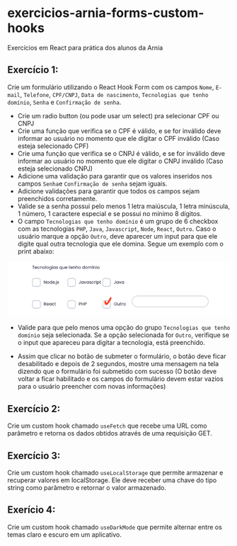 # exercicios-arnia-forms-custom-hooks

Exercícios em React para prática dos alunos da Arnia

## Exercício 1:

Crie um formulário utilizando o React Hook Form com os campos `Nome`, `E-mail`, `Telefone`, `CPF/CNPJ`, `Data de nascimento`, `Tecnologias que tenho domínio`, `Senha` e `Confirmação de senha`. 

- Crie um radio button (ou pode usar um select) pra selecionar CPF ou CNPJ
- Crie uma função que verifica se o CPF é válido, e se for inválido deve informar ao usuário no momento que ele digitar o CPF inválido (Caso esteja selecionado CPF)
- Crie uma função que verifica se o CNPJ é válido, e se for inválido deve informar ao usuário no momento que ele digitar o CNPJ inválido (Caso esteja selecionado CNPJ)
- Adicione uma validação para garantir que os valores inseridos nos campos `Senha`e `Confirmação de senha` sejam iguais.
- Adicione validações para garantir que todos os campos sejam preenchidos corretamente.
- Valide se a senha possui pelo menos 1 letra maiúscula, 1 letra minúscula, 1 número, 1 caractere especial e se possui no mínimo 8 dígitos.
- O campo `Tecnologias que tenho domínio` é um grupo de 6 checkbox com as tecnologias `PHP`, `Java`, `Javascript`, `Node`, `React`, `Outro`. Caso o usuário marque a opção `Outro`, deve aparecer um input para que ele digite qual outra tecnologia que ele domina. Segue um exemplo com o print abaixo:

![](./_media/print-exemplo-campo-tecnologias-que-domino_2.png)

- Valide para que pelo menos uma opção do grupo `Tecnologias que tenho domínio` seja selecionada. Se a opção selecionada for `Outro`, verifique se o input que apareceu para digitar a tecnologia, está preenchido.

- Assim que clicar no botão de submeter o formulário, o botão deve ficar desabilitado e depois de 2 segundos, mostre uma mensagem na tela dizendo que o formulário foi submetido com sucesso (O botão deve voltar a ficar habilitado e os campos do formulário devem estar vazios para o usuário preencher com novas informações)

## Exercício 2:

Crie um custom hook chamado `useFetch` que recebe uma URL como parâmetro e retorna os dados obtidos através de uma requisição GET.

## Exercício 3:

Crie um custom hook chamado `useLocalStorage` que permite armazenar e recuperar valores em localStorage. Ele deve receber uma chave do tipo string como parâmetro e retornar o valor armazenado.

## Exerício 4:

Crie um custom hook chamado `useDarkMode` que permite alternar entre os temas claro e escuro em um aplicativo.